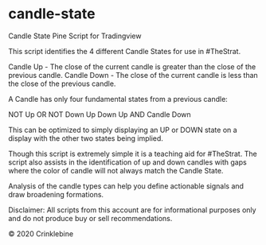 # candle-state
Candle State Pine Script for Tradingview

This script identifies the 4 different Candle States for use in #TheStrat.

Candle Up - The close of the current candle is greater than the close of the previous candle.
Candle Down - The close of the current candle is less than the close of the previous candle.

A Candle has only four fundamental states from a previous candle:

NOT Up OR NOT Down
Up
Down
Up AND Candle Down

This can be optimized to simply displaying an UP or DOWN state on a display with the other two states being implied.

Though this script is extremely simple it is a teaching aid for #TheStrat.
The script also assists in the identification of up and down candles with gaps where the color of candle will not always match the Candle State.

Analysis of the candle types can help you define actionable signals and draw broadening formations.

Disclaimer: All scripts from this account are for informational purposes only and do not produce buy or sell recommendations.

© 2020 Crinklebine
